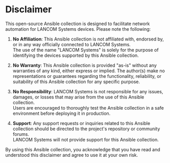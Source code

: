 # Disclaimer

This open-source Ansible collection is designed to facilitate network
automation for LANCOM Systems devices. Please note the following:

1. **No Affiliation**:
   This Ansible collection is not affiliated with, endorsed by, or in any
   way officially connected to LANCOM Systems.  
   The use of the name
   "LANCOM Systems" is solely for the purpose of identifying the devices
   supported by this Ansible collection.

2. **No Warranty**:
   This Ansible collection is provided "as-is" without any warranties of
   any kind, either express or implied. The author(s) make no 
   representations or guarantees regarding the functionality, reliability,
   or suitability of this Ansible collection for any specific purpose.

3. **No Responsibility**:
   LANCOM Systems is not responsible for any issues, damages, or losses
   that may arise from the use of this Ansible collection.  
   Users are encouraged to thoroughly test the Ansible collection in a 
   safe environment before deploying it in production.

4. **Support**:
   Any support requests or inquiries related to this Ansible collection
   should be directed to the project's repository or community forums.  
   LANCOM Systems will not provide support for this Ansible collection.

By using this Ansible collection, you acknowledge that you have read and
understood this disclaimer and agree to use it at your own risk.
